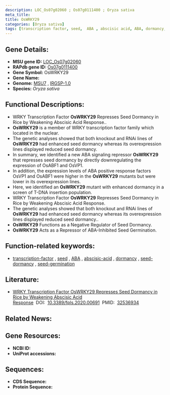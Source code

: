 ```yaml
---
description: LOC_Os07g02060 ; Os07g0111400 ; Oryza sativa
meta_title:
title: OsWRKY29
categories: [Oryza sativa]
tags: [transcription factor, seed,  ABA , abscisic acid, ABA, dormancy, seed dormancy, seed germination]
---
```


## Gene Details:
- **MSU gene ID:** [LOC_Os07g02060](http://rice.uga.edu/cgi-bin/ORF_infopage.cgi?orf=LOC_Os07g02060)  
- **RAPdb gene ID:** [Os07g0111400](https://rapdb.dna.affrc.go.jp/locus/?name=Os07g0111400)  
- **Gene Symbol:** OsWRKY29
- **Gene Name:**
- **Genome:**  [MSU7](http://rice.uga.edu/)&nbsp;,&nbsp;[IRGSP-1.0](https://rapdb.dna.affrc.go.jp/download/irgsp1.html)
- **Species:** *Oryza sativa*

## Functional Descriptions:
   - WRKY Transcription Factor **OsWRKY29** Represses Seed Dormancy in Rice by Weakening Abscisic Acid Response..
   - **OsWRKY29** is a member of WRKY transcription factor family which located in the nuclear.
   - The genetic analyses showed that both knockout and RNAi lines of **OsWRKY29** had enhanced seed dormancy whereas its overexpression lines displayed reduced seed dormancy.
   - In summary, we identified a new ABA signaling repressor **OsWRKY29** that represses seed dormancy by directly downregulating the expression of OsABF1 and OsVP1.
   - In addition, the expression levels of ABA positive response factors OsVP1 and OsABF1 were higher in the **OsWRKY29** mutants but were lower in its overexpression lines.
   - Here, we identified an  **OsWRKY29** mutant with enhanced dormancy in a screen of T-DNA insertion population.
   - WRKY Transcription Factor **OsWRKY29** Represses Seed Dormancy in Rice by Weakening Abscisic Acid Response.
   - The genetic analyses showed that both knockout and RNAi lines of **OsWRKY29** had enhanced seed dormancy whereas its overexpression lines displayed reduced seed dormancy..
   - **OsWRKY29** Functions as a Negative Regulator of Seed Dormancy.
   - **OsWRKY29** Acts as a Repressor of ABA-Inhibited Seed Germination.

## Function-related keywords:
   - [transcription-factor](/tags/transcription-factor/)&nbsp;,&nbsp;[seed](/tags/seed/)&nbsp;,&nbsp;[ABA](/tags/ABA/)&nbsp;,&nbsp;[abscisic-acid](/tags/abscisic-acid/)&nbsp;,&nbsp;[dormancy](/tags/dormancy/)&nbsp;,&nbsp;[seed-dormancy](/tags/seed-dormancy/)&nbsp;,&nbsp;[seed-germination](/tags/seed-germination/)

## Literature:
   - [WRKY Transcription Factor OsWRKY29 Represses Seed Dormancy in Rice by Weakening Abscisic Acid Response](https://www.doi.org/10.3389/fpls.2020.00691)&nbsp;&nbsp;DOI:&nbsp;&nbsp;[10.3389/fpls.2020.00691](https://www.doi.org/10.3389/fpls.2020.00691)&nbsp;&nbsp;PMID:&nbsp;&nbsp;[32536934](https://pubmed.ncbi.nlm.nih.gov/32536934/)

## Related News:

## Gene Resources:
- **NCBI ID:**  []()
- **UniProt accessions:** [](https://www.uniprot.org/uniprotkb//entry)

## Sequences:
- **CDS Sequence:**
- **Protein Sequence:**
